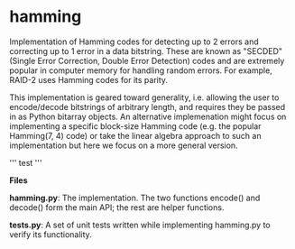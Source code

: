 # hamming
Implementation of Hamming codes for detecting up to 2 errors and correcting up to 1 error in a data bitstring. These are known as "SECDED" (Single Error Correction, Double Error Detection) codes and are extremely popular in computer memory for handling random errors. For example, RAID-2 uses Hamming codes for its parity.

This implementation is geared toward generality, i.e. allowing the user to encode/decode bitstrings of arbitrary length, and requires they be passed in as Python bitarray objects. An alternative implemenation might focus on implementing a specific block-size Hamming code (e.g. the popular Hamming(7, 4) code) or take the linear algebra approach to such an implementation but here we focus on a more general version.

'''
test
'''

**Files**

**hamming.py**: The implementation. The two functions encode() and decode() form the main API; the rest are helper functions.

**tests.py**:   A set of unit tests written while implementing hamming.py to verify its functionality.
